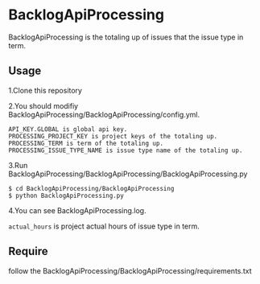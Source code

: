 # BacklogApiProcessing

BacklogApiProcessing is the totaling up of issues that the issue type in term.

## Usage

1.Clone this repository

2.You should modifiy BacklogApiProcessing/BacklogApiProcessing/config.yml.

```
API_KEY.GLOBAL is global api key.
PROCESSING_PROJECT_KEY is project keys of the totaling up.
PROCESSING_TERM is term of the totaling up.
PROCESSING_ISSUE_TYPE_NAME is issue type name of the totaling up.
```

3.Run BacklogApiProcessing/BacklogApiProcessing/BacklogApiProcessing.py

```
$ cd BacklogApiProcessing/BacklogApiProcessing
$ python BacklogApiProcessing.py
```

4.You can see BacklogApiProcessing.log.

```actual_hours``` is project actual hours of issue type in term.

## Require

follow the BacklogApiProcessing/BacklogApiProcessing/requirements.txt
